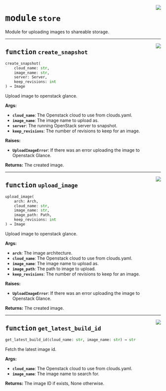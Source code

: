 <!-- markdownlint-disable -->

<a href="../src/github_runner_image_builder/store.py#L0"><img align="right" style="float:right;" src="https://img.shields.io/badge/-source-cccccc?style=flat-square"></a>

# <kbd>module</kbd> `store`
Module for uploading images to shareable storage. 


---

<a href="../src/github_runner_image_builder/store.py#L22"><img align="right" style="float:right;" src="https://img.shields.io/badge/-source-cccccc?style=flat-square"></a>

## <kbd>function</kbd> `create_snapshot`

```python
create_snapshot(
    cloud_name: str,
    image_name: str,
    server: Server,
    keep_revisions: int
) → Image
```

Upload image to openstack glance. 



**Args:**
 
 - <b>`cloud_name`</b>:  The Openstack cloud to use from clouds.yaml. 
 - <b>`image_name`</b>:  The image name to upload as. 
 - <b>`server`</b>:  The running OpenStack server to snapshot. 
 - <b>`keep_revisions`</b>:  The number of revisions to keep for an image. 



**Raises:**
 
 - <b>`UploadImageError`</b>:  If there was an error uploading the image to Openstack Glance. 



**Returns:**
 The created image. 


---

<a href="../src/github_runner_image_builder/store.py#L61"><img align="right" style="float:right;" src="https://img.shields.io/badge/-source-cccccc?style=flat-square"></a>

## <kbd>function</kbd> `upload_image`

```python
upload_image(
    arch: Arch,
    cloud_name: str,
    image_name: str,
    image_path: Path,
    keep_revisions: int
) → Image
```

Upload image to openstack glance. 



**Args:**
 
 - <b>`arch`</b>:  The image architecture. 
 - <b>`cloud_name`</b>:  The Openstack cloud to use from clouds.yaml. 
 - <b>`image_name`</b>:  The image name to upload as. 
 - <b>`image_path`</b>:  The path to image to upload. 
 - <b>`keep_revisions`</b>:  The number of revisions to keep for an image. 



**Raises:**
 
 - <b>`UploadImageError`</b>:  If there was an error uploading the image to Openstack Glance. 



**Returns:**
 The created image. 


---

<a href="../src/github_runner_image_builder/store.py#L126"><img align="right" style="float:right;" src="https://img.shields.io/badge/-source-cccccc?style=flat-square"></a>

## <kbd>function</kbd> `get_latest_build_id`

```python
get_latest_build_id(cloud_name: str, image_name: str) → str
```

Fetch the latest image id. 



**Args:**
 
 - <b>`cloud_name`</b>:  The Openstack cloud to use from clouds.yaml. 
 - <b>`image_name`</b>:  The image name to search for. 



**Returns:**
 The image ID if exists, None otherwise. 


